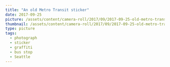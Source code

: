 ```yaml
---
title: "An old Metro Transit sticker"
date: 2017-09-25
picture: /assets/content/camera-roll/2017/09/2017-09-25-old-metro-transit-sticker/20170925_141908693_iOS.jpg
thumbnail: /assets/content/camera-roll/2017/09/2017-09-25-old-metro-transit-sticker/20170925_141908693_iOS-thumbnail.jpg
type: picture
tags:
  - photograph
  - sticker
  - graffiti
  - bus stop
  - Seattle
---
```

